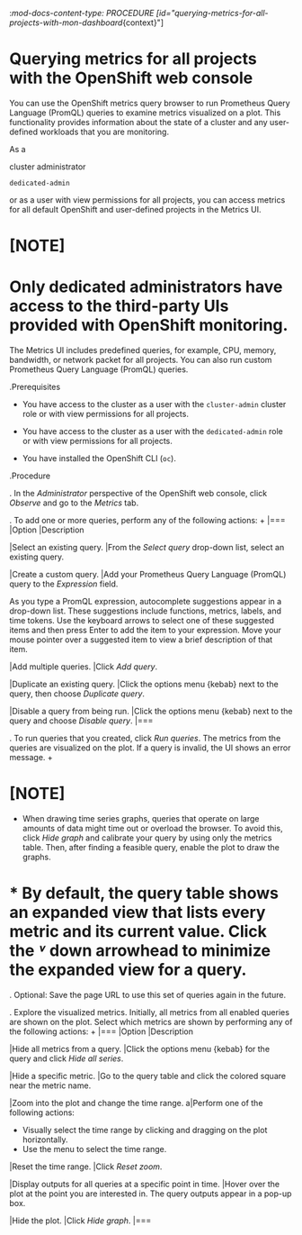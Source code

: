 :_mod-docs-content-type: PROCEDURE
[id="querying-metrics-for-all-projects-with-mon-dashboard_{context}"]
# Querying metrics for all projects with the OpenShift web console

You can use the OpenShift metrics query browser to run Prometheus Query Language (PromQL) queries to examine metrics visualized on a plot. This functionality provides information about the state of a cluster and any user-defined workloads that you are monitoring.

As a

cluster administrator

`dedicated-admin`

or as a user with view permissions for all projects, you can access metrics for all default OpenShift and user-defined projects in the Metrics UI.

# [NOTE]
# Only dedicated administrators have access to the third-party UIs provided with OpenShift monitoring.

The Metrics UI includes predefined queries, for example, CPU, memory, bandwidth, or network packet for all projects. You can also run custom Prometheus Query Language (PromQL) queries.

.Prerequisites

* You have access to the cluster as a user with the `cluster-admin` cluster role or with view permissions for all projects.

* You have access to the cluster as a user with the `dedicated-admin` role or with view permissions for all projects.

* You have installed the OpenShift CLI (`oc`).

.Procedure

. In the *Administrator* perspective of the OpenShift web console, click *Observe* and go to the *Metrics* tab.

. To add one or more queries, perform any of the following actions:
+
|===
|Option |Description

|Select an existing query.
|From the *Select query* drop-down list, select an existing query.

|Create a custom query.
|Add your Prometheus Query Language (PromQL) query to the *Expression* field.

As you type a PromQL expression, autocomplete suggestions appear in a drop-down list. These suggestions include functions, metrics, labels, and time tokens.
Use the keyboard arrows to select one of these suggested items and then press Enter to add the item to your expression. Move your mouse pointer over a suggested item to view a brief description of that item.

|Add multiple queries. |Click *Add query*.

|Duplicate an existing query. |Click the options menu {kebab} next to the query, then choose *Duplicate query*.

|Disable a query from being run. |Click the options menu {kebab} next to the query and choose *Disable query*.
|===

. To run queries that you created, click *Run queries*. The metrics from the queries are visualized on the plot. If a query is invalid, the UI shows an error message.
+
# [NOTE]
* When drawing time series graphs, queries that operate on large amounts of data might time out or overload the browser. To avoid this, click *Hide graph* and calibrate your query by using only the metrics table. Then, after finding a feasible query, enable the plot to draw the graphs.

# * By default, the query table shows an expanded view that lists every metric and its current value. Click the *˅* down arrowhead to minimize the expanded view for a query.

. Optional: Save the page URL to use this set of queries again in the future.

. Explore the visualized metrics. Initially, all metrics from all enabled queries are shown on the plot. Select which metrics are shown by performing any of the following actions:
+
|===
|Option |Description

|Hide all metrics from a query. |Click the options menu {kebab} for the query and click *Hide all series*.

|Hide a specific metric. |Go to the query table and click the colored square near the metric name.

|Zoom into the plot and change the time range.
a|Perform one of the following actions:

* Visually select the time range by clicking and dragging on the plot horizontally.
* Use the menu to select the time range.

|Reset the time range. |Click *Reset zoom*.

|Display outputs for all queries at a specific point in time. |Hover over the plot at the point you are interested in. The query outputs appear in a pop-up box.

|Hide the plot. |Click *Hide graph*.
|===
